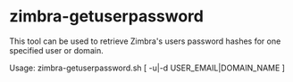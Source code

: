 # zimbra-getuserpassword
This tool can be used to retrieve Zimbra's users password hashes for one specified user or domain.

Usage: 
zimbra-getuserpassword.sh [ -u|-d USER_EMAIL|DOMAIN_NAME ]

